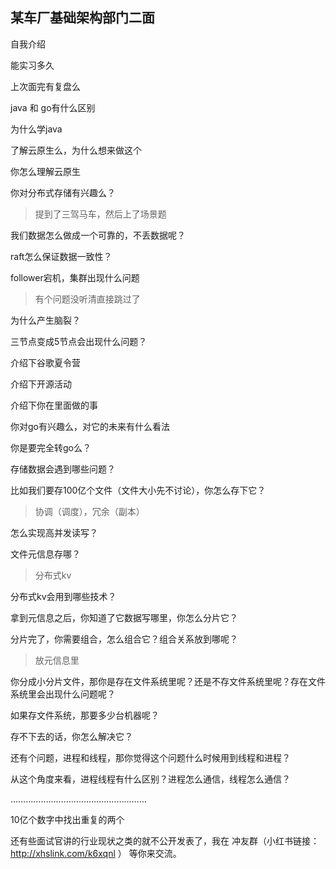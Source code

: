 ## 某车厂基础架构部门二面

自我介绍

能实习多久

上次面完有复盘么

java 和 go有什么区别

为什么学java

了解云原生么，为什么想来做这个

你怎么理解云原生

你对分布式存储有兴趣么？

> 提到了三驾马车，然后上了场景题

我们数据怎么做成一个可靠的，不丢数据呢？

raft怎么保证数据一致性？

follower宕机，集群出现什么问题

> 有个问题没听清直接跳过了

为什么产生脑裂？

三节点变成5节点会出现什么问题？

介绍下谷歌夏令营

介绍下开源活动

介绍下你在里面做的事

你对go有兴趣么，对它的未来有什么看法

你是要完全转go么？

存储数据会遇到哪些问题？

比如我们要存100亿个文件（文件大小先不讨论），你怎么存下它？

> 协调（调度），冗余（副本）

怎么实现高并发读写？

文件元信息存哪？

> 分布式kv

分布式kv会用到哪些技术？

拿到元信息之后，你知道了它数据写哪里，你怎么分片它？

分片完了，你需要组合，怎么组合它？组合关系放到哪呢？

> 放元信息里

你分成小分片文件，那你是存在文件系统里呢？还是不存文件系统里呢？存在文件系统里会出现什么问题呢？

如果存文件系统，那要多少台机器呢？

存不下去的话，你怎么解决它？

还有个问题，进程和线程，那你觉得这个问题什么时候用到线程和进程？

从这个角度来看，进程线程有什么区别？进程怎么通信，线程怎么通信？

………………………………………………

10亿个数字中找出重复的两个

还有些面试官讲的行业现状之类的就不公开发表了，我在 冲友群（小红书链接： http://xhslink.com/k6xqnl ） 等你来交流。
